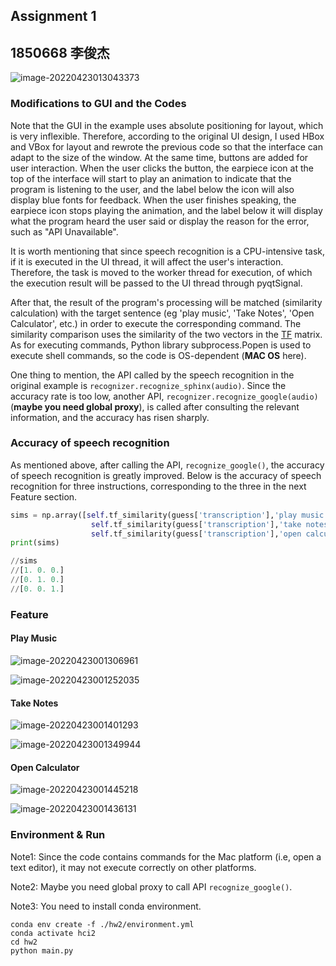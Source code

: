 

## Assignment 1

## 1850668 李俊杰

![image-20220423013043373](https://tva1.sinaimg.cn/large/e6c9d24ely1h1j18i896zj20gy0skjsu.jpg)

### Modifications to GUI and the Codes

Note that the GUI in the example uses absolute positioning for layout, which is very inflexible. Therefore, according to the original UI design, I used HBox and VBox for layout and rewrote the previous code so that the interface can adapt to the size of the window. At the same time, buttons are added for user interaction. When the user clicks the button, the earpiece icon at the top of the interface will start to play an animation to indicate that the program is listening to the user, and the label below the icon will also display blue fonts for feedback. When the user finishes speaking, the earpiece icon stops playing the animation, and the label below it will display what the program heard the user said or display the reason for the error, such as "API Unavailable".

It is worth mentioning that since speech recognition is a CPU-intensive task, if it is executed in the UI thread, it will affect the user's interaction. Therefore, the task is moved to the worker thread for execution, of which the execution result will be passed to the UI thread through pyqtSignal.

After that, the result of the program's processing will be matched (similarity calculation) with the target sentence (eg 'play music', 'Take Notes', 'Open Calculator', etc.) in order to execute the corresponding command. The similarity comparison uses the similarity of the two vectors in the [TF](https://cloud.tencent.com/developer/article/1145941) matrix. As for executing commands, Python library subprocess.Popen is used to execute shell commands, so the code is OS-dependent (**MAC OS** here).

One thing to mention, the API called by the speech recognition in the original example is `recognizer.recognize_sphinx(audio)`. Since the accuracy rate is too low, another API, `recognizer.recognize_google(audio)`(**maybe you need global proxy**), is called after consulting the relevant information, and the accuracy has risen sharply.

### Accuracy of speech recognition

As mentioned above, after calling the API, `recognize_google()`, the accuracy of speech recognition is greatly improved. Below is the accuracy of speech recognition for three instructions, corresponding to the three in the next Feature section.

```python
sims = np.array([self.tf_similarity(guess['transcription'],'play music'),
                  self.tf_similarity(guess['transcription'],'take notes'),
                  self.tf_similarity(guess['transcription'],'open calculator')],dtype=np.float32)
print(sims)

//sims
//[1. 0. 0.]
//[0. 1. 0.]
//[0. 0. 1.]
```



### Feature

####  Play Music

![image-20220423001306961](https://tva1.sinaimg.cn/large/e6c9d24ely1h1j18lcpjnj205c01gdfm.jpg)

![image-20220423001252035](https://tva1.sinaimg.cn/large/e6c9d24ely1h1j18n0ltaj219j0u0q96.jpg)



#### Take Notes

![image-20220423001401293](https://tva1.sinaimg.cn/large/e6c9d24ely1h1j18r07kcj206001ct8h.jpg)

![image-20220423001349944](https://tva1.sinaimg.cn/large/e6c9d24ely1h1j18op86kj216w0sodim.jpg)

#### Open Calculator

![image-20220423001445218](https://tva1.sinaimg.cn/large/e6c9d24ely1h1j18tsthtj205o01ajr5.jpg)

![image-20220423001436131](https://tva1.sinaimg.cn/large/e6c9d24ely1h1j18vqo0kj20ua0scmzt.jpg)



### Environment & Run

Note1: Since the code contains commands for the Mac platform (i.e, open a text editor), it may not execute correctly on other platforms.

Note2: Maybe you need global proxy to call API `recognize_google()`.

Note3: You need to install conda environment.

```shell
conda env create -f ./hw2/environment.yml
conda activate hci2
cd hw2
python main.py
```

